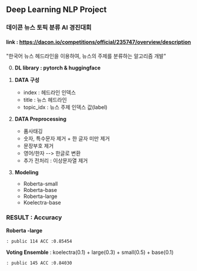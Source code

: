 ## Deep Learning NLP Project
### 데이콘 뉴스 토픽 분류 AI 경진대회
#### link : https://dacon.io/competitions/official/235747/overview/description

"한국어 뉴스 헤드라인을 이용하여, 뉴스의 주제를 분류하는 알고리즘 개발"

0. **DL library : pytorch & huggingface**
1. **DATA 구성**
    * index : 헤드라인 인덱스
    * title : 뉴스 헤드라인
    * topic_idx : 뉴스 주제 인덱스 값(label)
    
2. **DATA Preprocessing**
    * 품사태깅
    * 숫자, 특수문자 제거 + 한 글자 미만 제거
    * 문장부호 제거
    * 영어/한자 --> 한글로 변환
    * 추가 전처리 : 이상문자열 제거

3. **Modeling**
    * Roberta-small
    * Roberta-base
    * Roberta-large
    * Koelectra-base


### **RESULT : Accuracy**
**Roberta -large** 
    
    : public 114 ACC :0.85454

**Voting Ensemble** : koelectra(0.1) + large(0.3) + small(0.5) + base(0.1) 

    : public 145 ACC :0.84030
